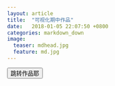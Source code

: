 ```yaml
---
layout: article
title:  "可视化期中作品"
date:   2018-01-05 22:07:50 +0800
categories: markdown_down
image:
  teaser: mdhead.jpg
  feature: md.jpg
---
```

<html>
<head>
<style>
.button {
    background-color: #4CAF50;
    border: none;
    color: white;
    padding: 15px 32px;
    text-align: center;
    text-decoration: none;
    display: inline-block;
    font-size: 16px;
    margin: 4px 2px;
    cursor: pointer;
}
</style>
</head>
<body>
<button id="search-btn" class="onclick="location.href='https://lamkk.github.io/lanqizhong.github.io/'target=_blank" type="submit">跳转作品耶</button> 
</body>
</html>